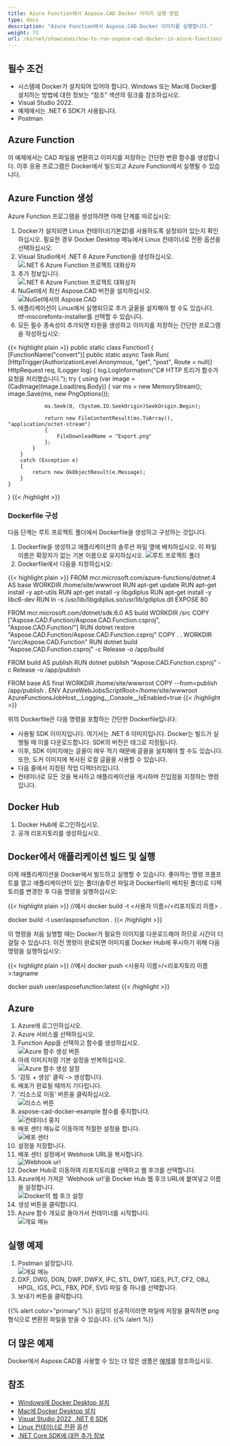 ```yaml
---
title: Azure Function에서 Aspose.CAD Docker 이미지 실행 방법
type: docs
description: "Azure Function에서 Aspose.CAD Docker 이미지를 실행합니다."
weight: 73
url: /ko/net/showcases/how-to-run-aspose-cad-docker-in-azure-function/
---
```


## 필수 조건
- 시스템에 Docker가 설치되어 있어야 합니다. Windows 또는 Mac에 Docker를 설치하는 방법에 대한 정보는 “참조” 섹션의 링크를 참조하십시오.
- Visual Studio 2022.
- 예제에서는 .NET 6 SDK가 사용됩니다.
- Postman

## Azure Function

이 예제에서는 CAD 파일을 변환하고 이미지를 저장하는 간단한 변환 함수를 생성합니다. 이후 응용 프로그램은 Docker에서 빌드되고 Azure Function에서 실행될 수 있습니다.

## Azure Function 생성

Azure Function 프로그램을 생성하려면 아래 단계를 따르십시오:
1. Docker가 설치되면 Linux 컨테이너(기본값)를 사용하도록 설정되어 있는지 확인하십시오. 필요한 경우 Docker Desktop 메뉴에서 Linux 컨테이너로 전환 옵션을 선택하십시오.
1. Visual Studio에서 .NET 6 Azure Function을 생성하십시오.<br>
![.NET 6 Azure Function 프로젝트 대화상자](/cad/_assets/showcases/azure/Create-project.png)<br>
1. 추가 정보입니다.<br>
![.NET 6 Azure Function 프로젝트 대화상자](/cad/_assets/showcases/azure/Additional-information.png)<br>
1. NuGet에서 최신 Aspose.CAD 버전을 설치하십시오.<br>
![NuGet에서의 Aspose.CAD](/cad/_assets/showcases/azure/NuGet.png)<br>
1. 애플리케이션이 Linux에서 실행되므로 추가 글꼴을 설치해야 할 수도 있습니다. ttf-mscorefonts-installer를 선택할 수 있습니다.
1. 모든 필수 종속성이 추가되면 타원을 생성하고 이미지를 저장하는 간단한 프로그램을 작성하십시오:<br>

{{< highlight plain >}}
public static class Function1
{
    [FunctionName("convert")]
    public static async Task<IActionResult> Run(
        [HttpTrigger(AuthorizationLevel.Anonymous, "get", "post", Route = null)] HttpRequest req,
        ILogger log)
    {
        log.LogInformation("C# HTTP 트리거 함수가 요청을 처리했습니다.");
        try
        {
            using (var image = (CadImage)Image.Load(req.Body))
            {
                var ms = new MemoryStream();
                image.Save(ms, new PngOptions());

                ms.Seek(0, (System.IO.SeekOrigin)SeekOrigin.Begin);

                return new FileContentResult(ms.ToArray(), "application/octet-stream")
                {
                    FileDownloadName = "Export.png"
                };
            }
        }
        catch (Exception e)
        {
            return new OkObjectResult(e.Message);
        }
    }
}
{{< /highlight >}}

### Dockerfile 구성

다음 단계는 루트 프로젝트 폴더에서 Dockerfile을 생성하고 구성하는 것입니다.

1. Dockerfile을 생성하고 애플리케이션의 솔루션 파일 옆에 배치하십시오. 이 파일 이름은 확장자가 없는 기본 이름으로 유지하십시오.
![루트 프로젝트 폴더](/cad/_assets/showcases/azure/root-folder.png)<br>
1. Dockerfile에서 다음을 지정하십시오:

{{< highlight plain >}}
FROM mcr.microsoft.com/azure-functions/dotnet:4 AS base
WORKDIR /home/site/wwwroot
RUN apt-get update
RUN apt-get install -y apt-utils
RUN apt-get install -y libgdiplus
RUN apt-get install -y libc6-dev 
RUN ln -s /usr/lib/libgdiplus.so/usr/lib/gdiplus.dll
EXPOSE 80

FROM mcr.microsoft.com/dotnet/sdk:6.0 AS build
WORKDIR /src
COPY ["Aspose.CAD.Function/Aspose.CAD.Function.csproj", "Aspose.CAD.Function/"]
RUN dotnet restore "Aspose.CAD.Function/Aspose.CAD.Function.csproj"
COPY . .
WORKDIR "/src/Aspose.CAD.Function"
RUN dotnet build "Aspose.CAD.Function.csproj" -c Release -o /app/build

FROM build AS publish
RUN dotnet publish "Aspose.CAD.Function.csproj" -c Release -o /app/publish

FROM base AS final
WORKDIR /home/site/wwwroot
COPY --from=publish /app/publish .
ENV AzureWebJobsScriptRoot=/home/site/wwwroot \
    AzureFunctionsJobHost__Logging__Console__IsEnabled=true
{{< /highlight >}}

위의 Dockerfile은 다음 명령을 포함하는 간단한 Dockerfile입니다:

- 사용될 SDK 이미지입니다. 여기서는 .NET 6 이미지입니다. Docker는 빌드가 실행될 때 이를 다운로드합니다. SDK의 버전은 태그로 지정됩니다.
- 이후, SDK 이미지에는 글꼴이 매우 적기 때문에 글꼴을 설치해야 할 수도 있습니다. 또한, 도커 이미지에 복사된 로컬 글꼴을 사용할 수 있습니다.
- 다음 줄에서 지정된 작업 디렉터리입니다.
- 컨테이너로 모든 것을 복사하고 애플리케이션을 게시하며 진입점을 지정하는 명령입니다.

## Docker Hub
1. Docker Hub에 로그인하십시오.
1. 공개 리포지토리를 생성하십시오.

## Docker에서 애플리케이션 빌드 및 실행

이제 애플리케이션을 Docker에서 빌드하고 실행할 수 있습니다. 좋아하는 명령 프롬프트를 열고 애플리케이션이 있는 폴더(솔루션 파일과 Dockerfile이 배치된 폴더)로 디렉토리를 변경한 후 다음 명령을 실행하십시오:

{{< highlight plain >}}
//예시
docker build -t <사용자 이름>/<리포지토리 이름> .

docker build -t user/asposefunction .
{{< /highlight >}}

이 명령을 처음 실행할 때는 Docker가 필요한 이미지를 다운로드해야 하므로 시간이 더 걸릴 수 있습니다. 이전 명령이 완료되면 이미지를 Docker Hub에 푸시하기 위해 다음 명령을 실행하십시오:
 
{{< highlight plain >}}
//예시
docker push <사용자 이름>/<리포지토리 이름>:tagname

docker push user/asposefunction:latest
{{< /highlight >}}

## Azure

1. Azure에 로그인하십시오.
1. Azure 서비스를 선택하십시오.
1. Function App을 선택하고 함수를 생성하십시오.<br>
![Azure 함수 생성 버튼](/cad/_assets/showcases/azure/create-function.png)<br>
1. 아래 이미지처럼 기본 설정을 반복하십시오.<br>
![Azure 함수 생성 설정](/cad/_assets/showcases/azure/create-function-setting.png)<br>
1. '검토 + 생성' 클릭 -> 생성합니다.
1. 배포가 완료될 때까지 기다립니다.
1. '리소스로 이동' 버튼을 클릭하십시오.<br>
![리소스 버튼](/cad/_assets/showcases/azure/go-to-resource.png)<br>
1. aspose-cad-docker-example 함수를 중지합니다.<br>
![컨테이너 중지](/cad/_assets/showcases/azure/stop-container.png)<br>
1. 배포 센터 메뉴로 이동하여 적절한 설정을 합니다.<br>
![배포 센터](/cad/_assets/showcases/azure/deployment-center.png)<br>
1. 설정을 저장합니다.
1. 배포 센터 설정에서 Webhook URL을 복사합니다.<br>
![Webhook url](/cad/_assets/showcases/azure/webhook-url.png)<br>
1. Docker Hub로 이동하여 리포지토리를 선택하고 웹 후크를 선택합니다.
1. Azure에서 가져온 'Webhook url'을 Docker Hub 웹 후크 URL에 붙여넣고 이름을 설정합니다.<br>
![Docker의 웹 후크 설정](/cad/_assets/showcases/azure/webhook.png)<br>
1. 생성 버튼을 클릭합니다.
1. Azure 함수 개요로 돌아가서 컨테이너를 시작합니다.<br>
![개요 메뉴](/cad/_assets/showcases/azure/overview.png)<br>

## 실행 예제

1. Postman 설정입니다.<br>
![개요 메뉴](/cad/_assets/showcases/azure/postman-settings.png)<br>
1. DXF, DWG, DGN, DWF, DWFX, IFC, STL, DWT, IGES, PLT, CF2, OBJ, HPGL, IGS, PCL, FBX, PDF, SVG 파일 중 하나를 선택합니다.
1. 보내기 버튼을 클릭합니다.

{{% alert color="primary" %}} 
응답이 성공적이라면 파일에 저장을 클릭하면 png 형식으로 변환된 파일을 받을 수 있습니다.
{{% /alert %}}

## 더 많은 예제

Docker에서 Aspose.CAD를 사용할 수 있는 더 많은 샘플은 [예제](https://github.com/aspose-cad/Aspose.CAD-Documentation)를 참조하십시오.

## 참조

- [Windows에 Docker Desktop 설치](https://docs.docker.com/docker-for-windows/install/)
- [Mac에 Docker Desktop 설치](https://docs.docker.com/docker-for-mac/install/)
- [Visual Studio 2022, .NET 6 SDK](https://docs.microsoft.com/en-us/dotnet/core/install/windows?tabs=net60#dependencies)
- [Linux 컨테이너로 전환](https://docs.docker.com/docker-for-windows/#switch-between-windows-and-linux-containers) 옵션
- [.NET Core SDK에 대한 추가 정보](https://hub.docker.com/_/microsoft-dotnet-sdk)
